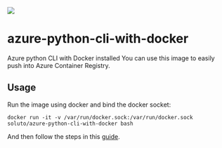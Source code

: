 
[![](https://img.shields.io/docker/build/soluto/azure-python-cli-with-docker.svg)](https://hub.docker.com/r/soluto/azure-python-cli-with-docker/)

# azure-python-cli-with-docker
Azure python CLI with Docker installed
You can use this image to easily push into Azure Container Registry.

## Usage
Run the image using docker and bind the docker socket:

`docker run -it -v /var/run/docker.sock:/var/run/docker.sock soluto/azure-python-cli-with-docker bash`

And then follow the steps in this [guide](https://docs.microsoft.com/en-us/azure/container-registry/container-registry-get-started-azure-cli#push-image-to-acr).

